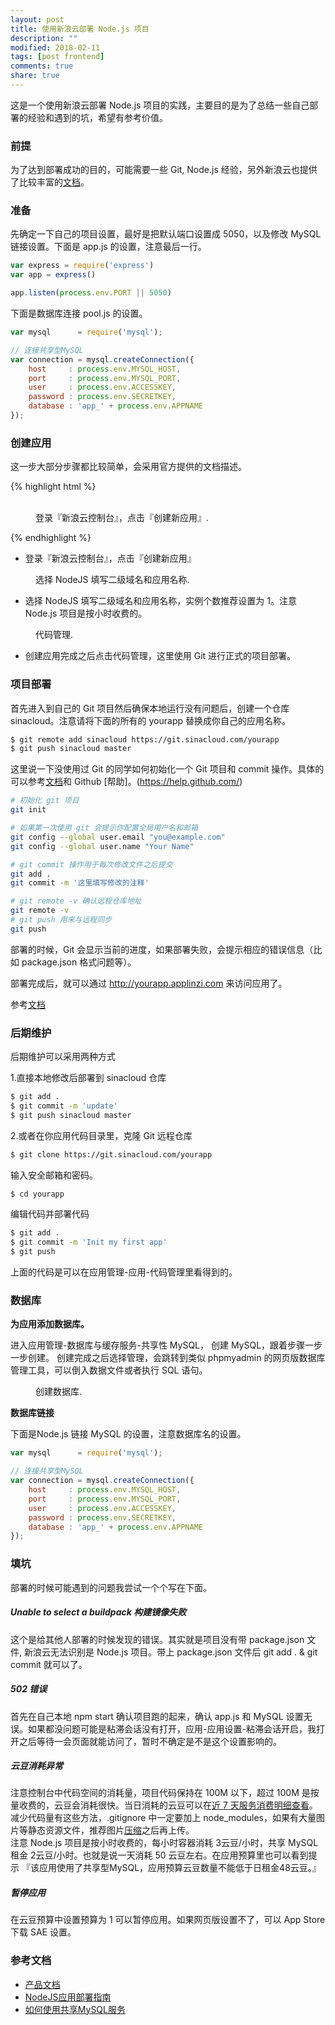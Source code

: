 ```yaml
---
layout: post
title: 使用新浪云部署 Node.js 项目
description: ""
modified: 2018-02-11
tags: [post frontend]
comments: true
share: true
---
```


这是一个使用新浪云部署 Node.js 项目的实践，主要目的是为了总结一些自己部署的经验和遇到的坑，希望有参考价值。

### 前提
为了达到部署成功的目的，可能需要一些 Git, Node.js 经验，另外新浪云也提供了比较丰富的[文档](http://www.sinacloud.com/index/support.html)。

### 准备
先确定一下自己的项目设置，最好是把默认端口设置成 5050，以及修改 MySQL 链接设置。下面是 app.js 的设置，注意最后一行。

``` javascript
var express = require('express')
var app = express()

app.listen(process.env.PORT || 5050)
```

下面是数据库连接 pool.js 的设置。
``` javascript
var mysql      = require('mysql');

// 连接共享型MySQL
var connection = mysql.createConnection({
    host     : process.env.MYSQL_HOST,
    port     : process.env.MYSQL_PORT,
    user     : process.env.ACCESSKEY,
    password : process.env.SECRETKEY,
    database : 'app_' + process.env.APPNAME
});
```

### 创建应用
这一步大部分步骤都比较简单，会采用官方提供的文档描述。  

{% highlight html %}
<figure class="half">
    <img src="images/nodejs-sinacloud _2018-02-11_15-55-33.png" alt="">
    <img src="images/nodejs-sinacloud_2018-02-11_15-55-49.png" alt="">
	<figcaption><span>登录『新浪云控制台』，点击『创建新应用』</span>.</figcaption>
</figure>
{% endhighlight %}

* 登录『新浪云控制台』，点击『创建新应用』 
<figure>
    <img src="images/nodejs-sinacloud_2018-02-11_15-58-54.png" alt="">
	<figcaption><span>选择 NodeJS 填写二级域名和应用名称</span>.</figcaption>
</figure>

* 选择 NodeJS 填写二级域名和应用名称，实例个数推荐设置为 1。注意 Node.js 项目是按小时收费的。  

<figure>
    <img src="images/nodejs-sinacloud_2018-02-11_16-01-20.png" alt="">
	<figcaption><span>代码管理</span>.</figcaption>
</figure>

* 创建应用完成之后点击代码管理，这里使用 Git 进行正式的项目部署。

### 项目部署
首先进入到自己的 Git 项目然后确保本地运行没有问题后，创建一个仓库 sinacloud。注意请将下面的所有的 yourapp 替换成你自己的应用名称。

``` bash
$ git remote add sinacloud https://git.sinacloud.com/yourapp
$ git push sinacloud master
```

这里说一下没使用过 Git 的同学如何初始化一个 Git 项目和 commit 操作。具体的可以参考[文档](https://git-scm.com/book/zh/v2)和 Github [帮助]。(https://help.github.com/)
``` bash
# 初始化 git 项目
git init

# 如果第一次使用 git 会提示你配置全局用户名和邮箱
git config --global user.email "you@example.com"
git config --global user.name "Your Name"

# git commit 操作用于每次修改文件之后提交
git add .
git commit -m '这里填写修改的注释'

# git remote -v 确认远程仓库地址
git remote -v
# git push 用来与远程同步
git push
```

部署的时候，Git 会显示当前的进度，如果部署失败，会提示相应的错误信息（比如 package.json 格式问题等）。  

部署完成后，就可以通过 http://yourapp.applinzi.com 来访问应用了。  

参考[文档](http://www.sinacloud.com/doc/sae/docker/nodejs-getting-started.html)

### 后期维护

后期维护可以采用两种方式

1.直接本地修改后部署到 sinacloud 仓库

``` bash
$ git add .
$ git commit -m 'update'
$ git push sinacloud master
```

2.或者在你应用代码目录里，克隆 Git 远程仓库

``` bash
$ git clone https://git.sinacloud.com/yourapp
```

输入安全邮箱和密码。

``` bash
$ cd yourapp
```

编辑代码并部署代码

``` bash
$ git add .
$ git commit -m 'Init my first app'
$ git push 
```

上面的代码是可以在应用管理-应用-代码管理里看得到的。

### 数据库
**为应用添加数据库。**  

进入应用管理-数据库与缓存服务-共享性 MySQL， 创建 MySQL，跟着步骤一步一步创建。 创建完成之后选择管理，会跳转到类似 phpmyadmin 的网页版数据库管理工具，可以倒入数据文件或者执行 SQL 语句。  

<figure>
    <img src="images/nodejs-sinacloud_2018-02-11_16-02-03.png" alt="">
	<figcaption><span>创建数据库</span>.</figcaption>
</figure>

**数据库链接**

下面是Node.js 链接 MySQL 的设置，注意数据库名的设置。

``` javascript
var mysql      = require('mysql');

// 连接共享型MySQL
var connection = mysql.createConnection({
    host     : process.env.MYSQL_HOST,
    port     : process.env.MYSQL_PORT,
    user     : process.env.ACCESSKEY,
    password : process.env.SECRETKEY,
    database : 'app_' + process.env.APPNAME
});
```

### 填坑
部署的时候可能遇到的问题我尝试一个个写在下面。  
##### Unable to select a buildpack 构建镜像失败
这个是给其他人部署的时候发现的错误。其实就是项目没有带 package.json 文件, 新浪云无法识别是 Node.js 项目。带上 package.json 文件后 git add . & git commit 就可以了。
##### 502 错误
首先在自己本地 npm start 确认项目跑的起来，确认 app.js 和 MySQL 设置无误。如果都没问题可能是粘滞会话没有打开，应用-应用设置-粘滞会话开启，我打开之后等待一会页面就能访问了，暂时不确定是不是这个设置影响的。
##### 云豆消耗异常
注意控制台中代码空间的消耗量，项目代码保持在 100M 以下，超过 100M 是按量收费的，云豆会消耗很快。当日消耗的云豆可以在[近 7 天服务消费明细查看](http://www.sinacloud.com/ucenter/consumedetail)。  
减少代码量有这些方法，.gitignore 中一定要加上 node_modules，如果有大量图片等静态资源文件，推荐图片[压缩](https://sspai.com/post/40791)之后再上传。  
注意 Node.js 项目是按小时收费的，每小时容器消耗 3云豆/小时，共享 MySQL 租金 2云豆/小时。也就是说一天消耗 50 云豆左右。在应用预算里也可以看到提示 『该应用使用了共享型MySQL，应用预算云豆数量不能低于日租金48云豆。』
##### 暂停应用
在云豆预算中设置预算为 1 可以暂停应用。如果网页版设置不了，可以 App Store 下载 SAE 设置。

### 参考文档
* [产品文档](http://www.sinacloud.com/index/support.html)  
* [NodeJS应用部署指南](http://www.sinacloud.com/doc/sae/docker/nodejs-getting-started.html)  
* [如何使用共享MySQL服务](http://www.sinacloud.com/doc/sae/docker/howto-use-mysql.html)